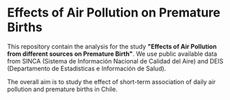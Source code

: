 # Effects of Air Pollution on Premature Births
This repository contain the analysis for the study **"Effects of Air Pollution from different sources on Premature Birth"**. We use public available data from SINCA (Sistema de Información Nacional de Calidad del Aire) and DEIS (Departamento de Estadisticas e Información de Salud). 

The overall aim is to  study the effect of short-term association of daily air pollution and premature births in Chile. 




